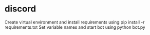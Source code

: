 # discord
Create virtual environment and install requirements using pip install -r requirements.txt
Set variable names and start bot using python bot.py
